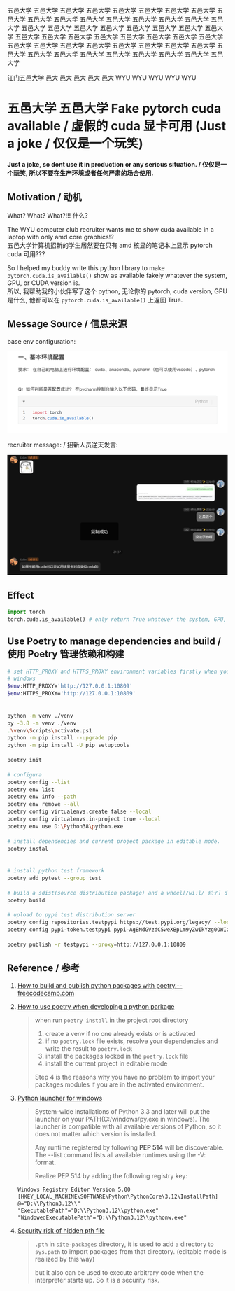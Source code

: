 五邑大学 五邑大学 五邑大学 五邑大学 五邑大学 五邑大学 五邑大学 五邑大学 五邑大学 五邑大学 
五邑大学 五邑大学 五邑大学 五邑大学 五邑大学 五邑大学 五邑大学 五邑大学 五邑大学 五邑大学
五邑大学 五邑大学 五邑大学 五邑大学 五邑大学 五邑大学 五邑大学 五邑大学 五邑大学 五邑大学
五邑大学 五邑大学 五邑大学 五邑大学 五邑大学 五邑大学 五邑大学 五邑大学 五邑大学 五邑大学
五邑大学 五邑大学 五邑大学 五邑大学 五邑大学 五邑大学 五邑大学 五邑大学 五邑大学 五邑大学

江门五邑大学 邑大 邑大 邑大 邑大 邑大 WYU WYU WYU WYU WYU 
# 五邑大学 五邑大学 Fake pytorch cuda available / 虚假的 cuda 显卡可用 (Just a joke / 仅仅是一个玩笑)

**Just a joke, so dont use it in production or any serious situation. / 仅仅是一个玩笑, 所以不要在生产环境或者任何严肃的场合使用.**

## Motivation / 动机

What? What? What?!!! 什么?

The WYU computer club recruiter wants me to show cuda available in a laptop with only amd core graphics!?  
五邑大学计算机招新的学生居然要在只有 amd 核显的笔记本上显示 pytorch cuda 可用???

So I helped my buddy write this python library to make `pytorch.cuda.is_available()` show as available fakely whatever the system, GPU, or CUDA version is.  
所以, 我帮助我的小伙伴写了这个 python, 无论你的 pytorch, cuda version, GPU 是什么, 他都可以在 `pytorch.cuda.is_available()` 上返回 True.

## Message Source / 信息来源

base env configuration:

![base_env_configuration.png](imgs/base_env_configuration.png)

recruiter message: / 招新人员逆天发言:

![recruiter message](imgs/recruiter_message.png)

## Effect

```python
import torch
torch.cuda.is_available() # only return True whatever the system, GPU, or CUDA version is
```

## Use Poetry to manage dependencies and build / 使用 Poetry 管理依赖和构建

```bash
# set HTTP_PROXY and HTTPS_PROXY environment variables firstly when you are in China
# windows
$env:HTTP_PROXY='http://127.0.0.1:10809'
$env:HTTPS_PROXY='http://127.0.0.1:10809'


python -m venv ./venv
py -3.8 -m venv ./venv
.\venv\Scripts\activate.ps1
python -m pip install --upgrade pip
python -m pip install -U pip setuptools

peotry init

# configura
poetry config --list
poetry env list
poetry env info --path
poetry env remove --all
poetry config virtualenvs.create false --local
poetry config virtualenvs.in-project true --local
poetry env use D:\Python38\python.exe

# install dependencies and current project package in editable mode.
peotry instal


# install python test framework
poetry add pytest --group test

# build a sdist(source distribution package) and a wheel[/wiːl/ 轮子] distribution package
poetry build

# upload to pypi test distribution server
poetry config repositories.testpypi https://test.pypi.org/legacy/ --local
poetry config pypi-token.testpypi pypi-AgENdGVzdC5weXBpLm9yZwIkYzg0OWIzMDYtMmQzYi00YTY2LTlhOTUtYWUzM2IwYTk0N2M1AAIqWzMsImU1ZmNjNmE2LWMxN2EtNGFkZS04ZDU1LWQ2NTA3NjU3ZTk2YSJdAAAGIHmffxWIZAap7UK_jWniJybkazJP9vDp76TrgNg8zdnE --local

poetry publish -r testpypi --proxy=http://127.0.0.1:10809

```

## Reference / 参考

1. [How to build and publish python packages with poetry.-- freecodecamp.com](https://www.freecodecamp.org/news/how-to-build-and-publish-python-packages-with-poetry/)
2. [How to use poetry when developing a python parkage](https://github.com/python-poetry/poetry/issues/3979)

   > when run `poetry install` in the project root directory
   >
   > 1. create a venv if no one already exists or is activated
   > 2. if no `poetry.lock` file exists, resolve your dependencies and write the result to `poetry.lock`
   > 3. install the packages locked in the `poetry.lock` file
   > 4. install the current project in editable mode
   >
   > Step 4 is the reasons why you have no problem to import your packages modules if you are in the activated environment.

3. [Python launcher for windows](https://docs.python.org/3/using/windows.html#python-launcher-for-windows)

   > System-wide installations of Python 3.3 and later will put the launcher on your PATH(C:/windows/py.exe in windows). The launcher is compatible with all available versions of Python, so it does not matter which version is installed.
   >
   > Any runtime registered by following **PEP 514** will be discoverable. The --list command lists all available runtimes using the -V: format.
   >
   > Realize PEP 514 by adding the following registry key:

   ```test
   Windows Registry Editor Version 5.00
   [HKEY_LOCAL_MACHINE\SOFTWARE\Python\PythonCore\3.12\InstallPath]
   @="D:\\Python3.12\\"
   "ExecutablePath"="D:\\Python3.12\\python.exe"
   "WindowedExecutablePath"="D:\\Python3.12\\pythonw.exe"
   ```

4. [Security risk of hidden pth file](https://github.com/python/cpython/issues/113659)

   > `.pth` in `site-packages` directory, it is used to add a directory to `sys.path` to import packages from that directory. (editable mode is realized by this way)
   >
   > but it also can be used to execute arbitrary code when the interpreter starts up. So it is a security risk.
